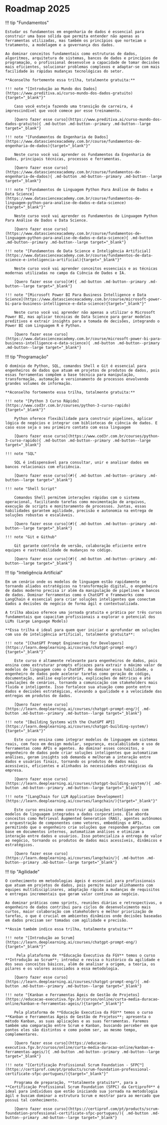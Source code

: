 # Roadmap 2025

!!! tip "Fundamentos"

    Estudar os fundamentos em engenharia de dados é essencial para construir uma base sólida que permita entender não apenas as ferramentas utilizadas, mas também os princípios que norteiam o tratamento, a modelagem e a governança dos dados.

    Ao dominar conceitos fundamentais como estruturas de dados, algoritmos, arquitetura de sistemas, bancos de dados e princípios de programação, o profissional desenvolve a capacidade de tomar decisões mais eficientes, solucionar problemas complexos e adaptar-se com mais facilidade às rápidas mudanças tecnológicas do setor.

    **Aconselho fortemente essa trilha, totalmente gratuita:**

    !!! note "[Introdução ao Mundo dos Dados](https://www.preditiva.ai/curso-mundo-dos-dados-gratuito){target="_blank"}"
    
        Caso você esteja fazendo uma transição de carreira, é imprescindível que você comece por esse treinamento.

        [Quero fazer esse curso](https://www.preditiva.ai/curso-mundo-dos-dados-gratuito){ .md-button .md-button--primary .md-button--large target="_blank"}

    !!! note "[Fundamentos de Engenharia de Dados](https://www.datascienceacademy.com.br/course/fundamentos-de-engenharia-de-dados){target="_blank"}"

        Neste curso você vai aprender os Fundamentos da Engenharia de Dados, principais técnicas, processos e ferramentas.

        [Quero fazer esse curso](https://www.datascienceacademy.com.br/course/fundamentos-de-engenharia-de-dados){ .md-button .md-button--primary .md-button--large target="_blank"}

    !!! note "[Fundamentos de Linguagem Python Para Análise de Dados e Data Science](https://www.datascienceacademy.com.br/course/fundamentos-de-linguagem-python-para-analise-de-dados-e-data-science){target="_blank"}"

        Neste curso você vai aprender os Fundamentos de Linguagem Python Para Análise de Dados e Data Science.

        [Quero fazer esse curso](https://www.datascienceacademy.com.br/course/fundamentos-de-linguagem-python-para-analise-de-dados-e-data-science){ .md-button .md-button--primary .md-button--large target="_blank"}

    !!! note "[Fundamentos de Data Science e Inteligência Artificial](https://www.datascienceacademy.com.br/course/fundamentos-de-data-science-e-inteligencia-artificial){target="_blank"}"

        Neste curso você vai aprender conceitos essenciais e as técnicas modernas utilizadas no campo da Ciência de Dados e IA.

        [Quero fazer esse curso](#){ .md-button .md-button--primary .md-button--large target="_blank"}

    !!! note "[Microsoft Power BI Para Business Intelligence e Data Science](https://www.datascienceacademy.com.br/course/microsoft-power-bi-para-business-intelligence-e-data-science){target="_blank"}"

        Neste curso você vai aprender não apenas a utilizar o Microsoft Power BI, mas aplicar técnicas de Data Science para gerar modelos preditivos e extrair insights para a tomada de decisões, integrando o Power BI com Linguagem R e Python.

        [Quero fazer esse curso](https://www.datascienceacademy.com.br/course/microsoft-power-bi-para-business-intelligence-e-data-science){ .md-button .md-button--primary .md-button--large target="_blank"}

!!! tip "Programação"

    O domínio de Python, SQL, comandos Shell e Git é essencial para engenheiros de dados que atuam em projetos de produtos de dados, pois essas ferramentas compõem a base técnica para manipulação, transformação, automação e versionamento de processos envolvendo grandes volumes de informação.

    **Aconselho fortemente essa trilha, totalmente gratuita:**

    !!! note "[Python 3 Curso Rápido](https://www.cod3r.com.br/courses/python-3-curso-rapido){target="_blank"}"

        Python oferece flexibilidade para construir pipelines, aplicar lógica de negócios e integrar com bibliotecas de ciência de dados. E caso esse seja o seu primeiro contato com essa linguagem

        [Quero fazer esse curso](https://www.cod3r.com.br/courses/python-3-curso-rapido){ .md-button .md-button--primary .md-button--large target="_blank"}

    !!! note "SQL"

        SQL é indispensável para consultar, unir e analisar dados em bancos relacionais com eficiência.

        [Quero fazer esse curso](#){ .md-button .md-button--primary .md-button--large target="_blank"}

    !!! note "Shell Script"

        Comandos Shell permitem interações rápidas com o sistema operacional, facilitando tarefas como movimentação de arquivos, execução de scripts e monitoramento de processos. Juntas, essas habilidades garantem agilidade, precisão e autonomia na entrega de soluções robustas e escaláveis.

        [Quero fazer esse curso](#){ .md-button .md-button--primary .md-button--large target="_blank"}

    !!! note "Git e Github"

        Git garante controle de versão, colaboração eficiente entre equipes e rastreabilidade de mudanças no código.

        [Quero fazer esse curso](#){ .md-button .md-button--primary .md-button--large target="_blank"}

!!! tip "Inteligência Artificial"

    Em um cenário onde os modelos de linguagem estão rapidamente se tornando aliados estratégicos na transformação digital, o engenheiro de dados moderno precisa ir além da manipulação de pipelines e bancos de dados. Dominar ferramentas como o ChatGPT e frameworks como LangChain é essencial para criar soluções inteligentes que conectam dados a decisões de negócio de forma ágil e contextualizada.

    A trilha abaixo oferece uma jornada gratuita e prática por três cursos fundamentais que capacitam profissionais a explorar o potencial dos LLMs (Large Language Models)

    **Essa trilha é ideal para quem quer iniciar e aprofundar em soluções com uso de inteligência artificial, totalmente gratuita**:

    !!! note "[ChatGPT Prompt Engineering for Developers](https://learn.deeplearning.ai/courses/chatgpt-prompt-eng/){target="_blank"}"

        Este curso é altamente relevante para engenheiros de dados, pois ensina como estruturar prompts eficazes para extrair o máximo valor de modelos de linguagem como o ChatGPT. Ao dominar essa habilidade, o engenheiro de dados pode acelerar tarefas como geração de código, documentação, análise exploratória, explicações de métricas e até simulações de cenários, tornando a comunicação com stakeholders mais fluida e inteligente. Isso fortalece sua atuação como ponte entre dados e decisões estratégicas, elevando a qualidade e a velocidade das entregas em produtos de dados.

        [Quero fazer esse curso](https://learn.deeplearning.ai/courses/chatgpt-prompt-eng/){ .md-button .md-button--primary .md-button--large target="_blank"}

    !!! note "[Building Systems with the ChatGPT API](https://learn.deeplearning.ai/courses/chatgpt-building-system/){target="_blank"}"

        Este curso ensina como integrar modelos de linguagem em sistemas reais, com foco em design modular, segurança, escalabilidade e uso de ferramentas como APIs e agentes. Ao dominar esses conceitos, o engenheiro de dados pode criar soluções inteligentes que automatizam análises, geram insights sob demanda e melhoram a interação entre dados e usuários finais, tornando os produtos de dados mais acessíveis, eficientes e alinhados às necessidades estratégicas da empresa.

        [Quero fazer esse curso](https://learn.deeplearning.ai/courses/chatgpt-building-system/){ .md-button .md-button--primary .md-button--large target="_blank"}

    !!! note "[LangChain for LLM Application Development](https://learn.deeplearning.ai/courses/langchain/){target="_blank"}"

        Este curso ensina como construir aplicações inteligentes com modelos de linguagem integrados a dados corporativos. Ele aborda conceitos como Retrieval Augmented Generation (RAG), agentes autônomos e orquestração de componentes como vetores, embeddings e APIs, permitindo que o engenheiro crie soluções que respondem perguntas com base em documentos internos, automatizam análises e otimizam a interação entre dados e usuários. Isso potencializa a entrega de valor ao negócio, tornando os produtos de dados mais acessíveis, dinâmicos e estratégicos.

        [Quero fazer esse curso](https://learn.deeplearning.ai/courses/langchain/){ .md-button .md-button--primary .md-button--large target="_blank"}

!!! tip "Agilidade"

    O conhecimento em metodologias ágeis é essencial para profissionais que atuam em projetos de dados, pois permite maior alinhamento com equipes multidisciplinares, adaptação rápida a mudanças de requisitos e entregas incrementais que geram valor contínuo ao negócio.

    Ao dominar práticas como sprints, reuniões diárias e retrospectivas, o engenheiro de dados contribui para ciclos de desenvolvimento mais curtos, maior colaboração com stakeholders e melhor priorização de tarefas, o que é crucial em ambientes dinâmicos onde decisões baseadas em dados precisam ser tomadas com agilidade e precisão.

    **Assim também indico essa trilha, totalmente gratuita:**

    !!! note "[Introdução ao Scrum](https://learn.deeplearning.ai/courses/chatgpt-prompt-eng/){target="_blank"}"

         Pela plataforma de **Educação Executiva da FGV** temos o curso **Introdução ao Scrum**; introduz e revisa o histórico da agilidade e dos seus conceitos básicos, além de analisar a origem, a teoria, os pilares e os valores associados a essa metodologia.

        [Quero fazer esse curso](https://learn.deeplearning.ai/courses/chatgpt-prompt-eng/){ .md-button .md-button--primary .md-button--large target="_blank"}

    !!! note "[Kanban e Ferramentas Ágeis de Gestão de Projetos](https://educacao-executiva.fgv.br/cursos/online/curta-media-duracao-online/kanban-e-ferramentas-ageis/){target="_blank"}"

        Pela plataforma de **Educação Executiva da FGV** temos o curso **Kanban e Ferramentas Ágeis de Gestão de Projetos**; apresenta o método Kanban, as suas aplicações e as suas ferramentas. Faremos também uma comparação entre Scrum e Kanban, buscando perceber em que pontos eles são distintos e como podem ser, ao mesmo tempo, complementares.

        [Quero fazer esse curso](https://educacao-executiva.fgv.br/cursos/online/curta-media-duracao-online/kanban-e-ferramentas-ageis/){ .md-button .md-button--primary .md-button--large target="_blank"}

    !!! note "[Certificação Profissional Scrum Foundation - SFPC™](https://certiprof.com/pt/products/scrum-foundation-professional-certificate-sfpc-portugues/){target="_blank"}"

        Programa de preparação, **totalmente gratuito**, para a **Certificação Profissional Scrum Foundation (SFPC) da Certiprof®** é ideal para indivíduos que estão iniciando sua jornada na metodologia ágil e buscam dominar a estrutura Scrum e mostrar para ao mercado que possui tal conhecimento.

        [Quero fazer esse curso](https://certiprof.com/pt/products/scrum-foundation-professional-certificate-sfpc-portugues/){ .md-button .md-button--primary .md-button--large target="_blank"}
        